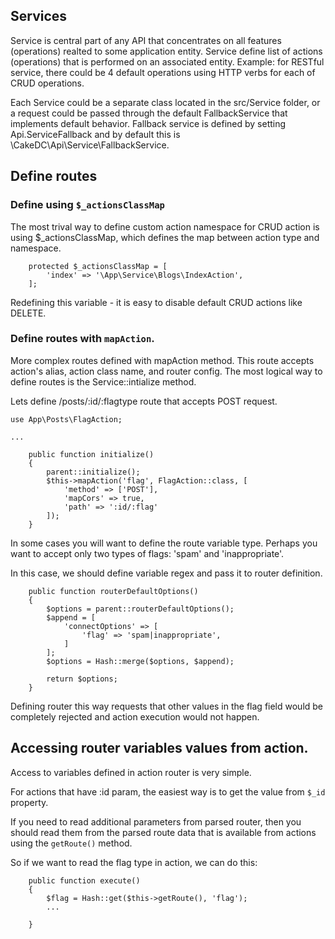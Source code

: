 ## Services 

Service is central part of any API that concentrates on all features (operations) realted to some application entity.
Service define list of actions (operations) that is performed on an associated entity.
Example: for RESTful service, there could be 4 default operations using HTTP verbs for each of CRUD operations.

Each Service could be a separate class located in the src/Service folder, or a request could be passed through the default FallbackService that implements default behavior. 
Fallback service is defined by setting Api.ServiceFallback and by default this is \CakeDC\Api\Service\FallbackService.

## Define routes

### Define using `$_actionsClassMap`

The most trival way to define custom action namespace for CRUD action is using  $_actionsClassMap, which defines the map between action type and namespace.

```
    protected $_actionsClassMap = [
        'index' => '\App\Service\Blogs\IndexAction',
    ];
```

Redefining this variable - it is easy to disable default CRUD actions like DELETE.

### Define routes with `mapAction`.

More complex routes defined with mapAction method. This route accepts action's alias, action class name, and router config. The most logical way to define routes is the Service::intialize method.


Lets define /posts/:id/:flagtype route that accepts POST request.

```
use App\Posts\FlagAction;

...

    public function initialize()
    {
        parent::initialize(); 
        $this->mapAction('flag', FlagAction::class, [
            'method' => ['POST'],
            'mapCors' => true,
            'path' => ':id/:flag'
        ]); 
    }
```

In some cases you will want to define the route variable type. Perhaps you want to accept only two types of flags: 'spam' and 'inappropriate'.

In this case, we should define variable regex and pass it to router definition. 

```
    public function routerDefaultOptions()
    {
        $options = parent::routerDefaultOptions();
        $append = [
            'connectOptions' => [
                'flag' => 'spam|inappropriate',
            ]
        ];
        $options = Hash::merge($options, $append);

        return $options;
    } 

```

Defining router this way requests that other values in the flag field would be completely rejected and action execution would not happen.


## Accessing router variables values from action.

Access to variables defined in action router is very simple.

For actions that have :id param, the easiest way is to get the value from `$_id` property.

If you need to read additional parameters from parsed router, then you should read them from the parsed route data that is available from actions using the `getRoute()` method.

So if we want to read the flag type in action, we can do this:

```
    public function execute()
    {
        $flag = Hash::get($this->getRoute(), 'flag');
        ...
        
    }
```
